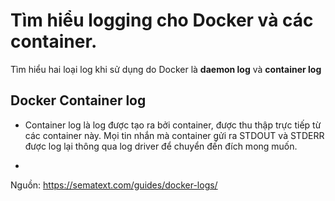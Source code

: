 # Tìm hiểu logging cho Docker và các container.
Tìm hiểu hai loại log khi sử dụng do Docker là **daemon log** và **container log**


## Docker Container log

- Container log là log được tạo ra bởi container, được thu thập trực tiếp từ các container này. Mọi tin nhắn mà container gửi ra STDOUT và STDERR được log lại thông qua log driver để chuyển đến đích mong muốn.

- 






Nguồn:
https://sematext.com/guides/docker-logs/